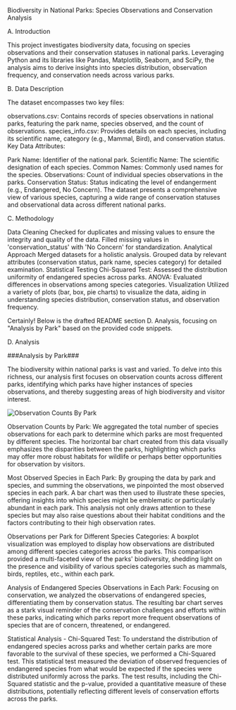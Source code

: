 Biodiversity in National Parks: Species Observations and Conservation Analysis

A. Introduction

This project investigates biodiversity data, focusing on species observations and their conservation statuses in national parks. Leveraging Python and its libraries like Pandas, Matplotlib, Seaborn, and SciPy, the analysis aims to derive insights into species distribution, observation frequency, and conservation needs across various parks.

B. Data Description

The dataset encompasses two key files:

observations.csv: Contains records of species observations in national parks, featuring the park name, species observed, and the count of observations.
species_info.csv: Provides details on each species, including its scientific name, category (e.g., Mammal, Bird), and conservation status.
Key Data Attributes:

Park Name: Identifier of the national park.
Scientific Name: The scientific designation of each species.
Common Names: Commonly used names for the species.
Observations: Count of individual species observations in the parks.
Conservation Status: Status indicating the level of endangerment (e.g., Endangered, No Concern).
The dataset presents a comprehensive view of various species, capturing a wide range of conservation statuses and observational data across different national parks.

C. Methodology

Data Cleaning
Checked for duplicates and missing values to ensure the integrity and quality of the data.
Filled missing values in 'conservation_status' with 'No Concern' for standardization.
Analytical Approach
Merged datasets for a holistic analysis.
Grouped data by relevant attributes (conservation status, park name, species category) for detailed examination.
Statistical Testing
Chi-Squared Test: Assessed the distribution uniformity of endangered species across parks.
ANOVA: Evaluated differences in observations among species categories.
Visualization
Utilized a variety of plots (bar, box, pie charts) to visualize the data, aiding in understanding species distribution, conservation status, and observation frequency.


Certainly! Below is the drafted README section D. Analysis, focusing on "Analysis by Park" based on the provided code snippets.

D. Analysis

###Analysis by Park###

The biodiversity within national parks is vast and varied. To delve into this richness, our analysis first focuses on observation counts across different parks, identifying which parks have higher instances of species observations, and thereby suggesting areas of high biodiversity and visitor interest.

![Observation Counts By Park]([http://url/to/img.png](https://github.com/akhan2014/National_Park_Biodiversity_Analysis/blob/12334a737d43d2123852cab3fb78ec3bf399584f/Visualizations/Observation%20Counts%20By%20Park.png))

Observation Counts by Park: We aggregated the total number of species observations for each park to determine which parks are most frequented by different species. The horizontal bar chart created from this data visually emphasizes the disparities between the parks, highlighting which parks may offer more robust habitats for wildlife or perhaps better opportunities for observation by visitors.

Most Observed Species in Each Park: By grouping the data by park and species, and summing the observations, we pinpointed the most observed species in each park. A bar chart was then used to illustrate these species, offering insights into which species might be emblematic or particularly abundant in each park. This analysis not only draws attention to these species but may also raise questions about their habitat conditions and the factors contributing to their high observation rates.

Observations per Park for Different Species Categories: A boxplot visualization was employed to display how observations are distributed among different species categories across the parks. This comparison provided a multi-faceted view of the parks' biodiversity, shedding light on the presence and visibility of various species categories such as mammals, birds, reptiles, etc., within each park.

Analysis of Endangered Species Observations in Each Park: Focusing on conservation, we analyzed the observations of endangered species, differentiating them by conservation status. The resulting bar chart serves as a stark visual reminder of the conservation challenges and efforts within these parks, indicating which parks report more frequent observations of species that are of concern, threatened, or endangered.

Statistical Analysis - Chi-Squared Test: To understand the distribution of endangered species across parks and whether certain parks are more favorable to the survival of these species, we performed a Chi-Squared test. This statistical test measured the deviation of observed frequencies of endangered species from what would be expected if the species were distributed uniformly across the parks. The test results, including the Chi-Squared statistic and the p-value, provided a quantitative measure of these distributions, potentially reflecting different levels of conservation efforts across the parks.
